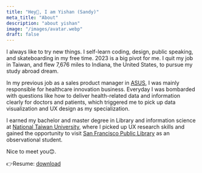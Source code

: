 ```yaml
---
title: "Hey👋, I am Yishan (Sandy)"
meta_title: "About"
description: "about yishan"
image: "/images/avatar.webp"
draft: false
---
```


I always like to try new things. I self-learn coding, design, public speaking, and skateboarding in my free time. 2023 is a big pivot for me. I quit my job in Taiwan, and flew 7,676 miles to Indiana, the United States, to pursue my study abroad dream.

In my previous job as a sales product manager in [ASUS](https://www.asus.com/), I was mainly responsible for healthcare innovation business. Everyday I was bombarded with questions like how to deliver health-related data and information clearly for doctors and patients, which triggered me to pick up data visualization and UX design as my specialization.

I earned my bachelor and master degree in Library and information science at [National Taiwan University](https://www.ntu.edu.tw/english/), where I picked up UX research skills and gained the opportunity to visit [San Francisco Public Library](https://sfpl.org/) as an observational student.

Nice to meet you😊.

👉Resume: [download](https://drive.google.com/file/d/1Ccp2MJrlq0066yRzXL152gValjA0e-NQ/view?usp=sharing)
